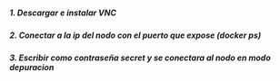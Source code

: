 ##### 1. Descargar e instalar VNC
##### 2. Conectar a la ip del nodo con el puerto que expose (docker ps) 
##### 3. Escribir como contraseña secret y se conectara al nodo en modo depuracion 